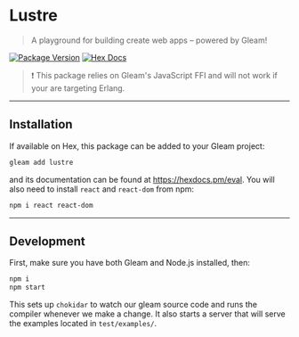 # Lustre

> A playground for building create web apps – powered by Gleam!

[![Package Version](https://img.shields.io/hexpm/v/lustre)](https://hex.pm/packages/lustre)
[![Hex Docs](https://img.shields.io/badge/hex-docs-ffaff3)](https://hexdocs.pm/lustre/)

> ❗️ This package relies on Gleam's JavaScript FFI and will not work if your are
> targeting Erlang.

---

## Installation

If available on Hex, this package can be added to your Gleam project:

```sh
gleam add lustre
```

and its documentation can be found at <https://hexdocs.pm/eval>. You will also
need to install `react` and `react-dom` from npm:

```sh
npm i react react-dom
```

---

## Development

First, make sure you have both Gleam and Node.js installed, then:

```bash
npm i
npm start
```

This sets up `chokidar` to watch our gleam source code and runs the compiler
whenever we make a change. It also starts a server that will serve the examples
located in `test/examples/`.
